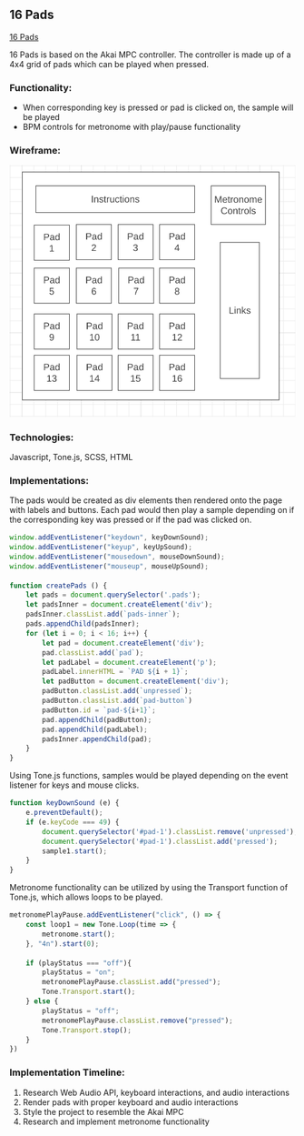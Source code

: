 ## 16 Pads
<a href="https://thedaebu.github.io/16pads/">16 Pads</a>


16 Pads is based on the Akai MPC controller. The controller is made up of a 4x4 grid of pads which can be played when pressed.

### Functionality:
<ul>
    <li>When corresponding key is pressed or pad is clicked on, the sample will be played</li>
    <li>BPM controls for metronome with play/pause functionality</li>
</ul>

### Wireframe:
<img src="https://github.com/thedaebu/16pads/blob/main/wireframe.png"></img>

### Technologies:
Javascript, Tone.js, SCSS, HTML

### Implementations:
The pads would be created as div elements then rendered onto the page with labels and buttons. Each pad would then play a sample depending on if the corresponding key was pressed or if the pad was clicked on.

```js
window.addEventListener("keydown", keyDownSound);
window.addEventListener("keyup", keyUpSound);
window.addEventListener("mousedown", mouseDownSound);
window.addEventListener("mouseup", mouseUpSound);

function createPads () {
    let pads = document.querySelector('.pads');
    let padsInner = document.createElement('div');
    padsInner.classList.add(`pads-inner`);
    pads.appendChild(padsInner);
    for (let i = 0; i < 16; i++) {       
        let pad = document.createElement('div');
        pad.classList.add(`pad`);
        let padLabel = document.createElement('p');
        padLabel.innerHTML = `PAD ${i + 1}`;
        let padButton = document.createElement('div');
        padButton.classList.add(`unpressed`);
        padButton.classList.add(`pad-button`)
        padButton.id = `pad-${i+1}`;
        pad.appendChild(padButton);
        pad.appendChild(padLabel);
        padsInner.appendChild(pad);
    }
}
```

Using Tone.js functions, samples would be played depending on the event listener for keys and mouse clicks.

```js
function keyDownSound (e) {
    e.preventDefault();
    if (e.keyCode === 49) { 
        document.querySelector('#pad-1').classList.remove('unpressed');
        document.querySelector('#pad-1').classList.add('pressed');
        sample1.start(); 
    }
}    
```

Metronome functionality can be utilized by using the Transport function of Tone.js, which allows loops to be played.

```js
metronomePlayPause.addEventListener("click", () => {
    const loop1 = new Tone.Loop(time => {
        metronome.start();
    }, "4n").start(0);

    if (playStatus === "off"){
        playStatus = "on";
        metronomePlayPause.classList.add("pressed");
        Tone.Transport.start();
    } else {
        playStatus = "off";
        metronomePlayPause.classList.remove("pressed");
        Tone.Transport.stop();
    }       
})
```

### Implementation Timeline:
<ol>
    <li>Research Web Audio API, keyboard interactions, and audio interactions</li>
    <li>Render pads with proper keyboard and audio interactions</li>
    <li>Style the project to resemble the Akai MPC</li>
    <li>Research and implement metronome functionality</li>
</ol>
